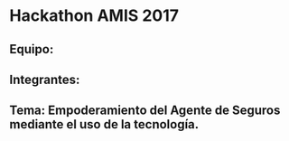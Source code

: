 # Hackathon AMIS 2017
## Equipo:
## Integrantes:
## Tema: Empoderamiento del Agente de Seguros mediante el uso de la tecnología.
